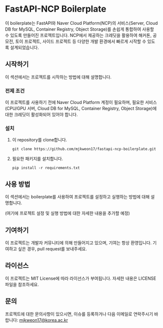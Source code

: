 # FastAPI-NCP Boilerplate

이 boilerplate는 FastAPI와 Naver Cloud Platform(NCP)의 서비스(Server, Cloud DB for MySQL, Container Registry, Object Storage)를 손쉽게 통합하여 사용할 수 있도록 만들어진 프로젝트입니다. NCP에서 제공하는 크레딧을 활용하여 해커톤, 공모전, 토이 프로젝트, 사이드 프로젝트 등 다양한 개발 환경에서 빠르게 시작할 수 있도록 설계되었습니다.

## 시작하기

이 섹션에서는 프로젝트를 시작하는 방법에 대해 설명합니다.

### 전제 조건

이 프로젝트를 사용하기 전에 Naver Cloud Platform 계정이 필요하며, 필요한 서비스(CPU/GPU 서버, Cloud DB for MySQL, Container Registry, Object Storage)에 대한 크레딧이 활성화되어 있어야 합니다.

### 설치

1. 이 repository를 clone합니다.
   ```
   git clone https://github.com/mjkweon17/fastapi-ncp-boilerplate.git
   ```
2. 필요한 패키지를 설치합니다.
   ```
   pip install -r requirements.txt
   ```

## 사용 방법

이 섹션에서는 boilerplate를 사용하여 프로젝트를 설정하고 실행하는 방법에 대해 설명합니다.

(여기에 프로젝트 설정 및 실행 방법에 대한 자세한 내용을 추가할 예정)

## 기여하기

이 프로젝트는 개발자 커뮤니티에 의해 만들어지고 있으며, 기여는 항상 환영입니다. 기여하고 싶은 경우, pull request를 보내주세요.

## 라이선스

이 프로젝트는 MIT License에 따라 라이선스가 부여됩니다. 자세한 내용은 LICENSE 파일을 참조하세요.

## 문의

프로젝트에 대한 문의사항이 있으시면, 이슈를 등록하거나 다음 이메일로 연락주시기 바랍니다: mjkweon17@korea.ac.kr
